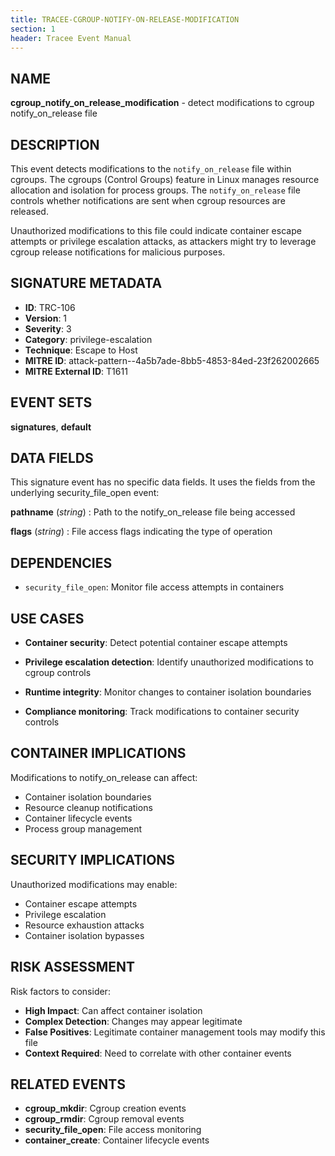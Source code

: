 ```yaml
---
title: TRACEE-CGROUP-NOTIFY-ON-RELEASE-MODIFICATION
section: 1
header: Tracee Event Manual
---
```


## NAME

**cgroup_notify_on_release_modification** - detect modifications to cgroup notify_on_release file

## DESCRIPTION

This event detects modifications to the `notify_on_release` file within cgroups. The cgroups (Control Groups) feature in Linux manages resource allocation and isolation for process groups. The `notify_on_release` file controls whether notifications are sent when cgroup resources are released.

Unauthorized modifications to this file could indicate container escape attempts or privilege escalation attacks, as attackers might try to leverage cgroup release notifications for malicious purposes.

## SIGNATURE METADATA

- **ID**: TRC-106
- **Version**: 1
- **Severity**: 3
- **Category**: privilege-escalation
- **Technique**: Escape to Host
- **MITRE ID**: attack-pattern--4a5b7ade-8bb5-4853-84ed-23f262002665
- **MITRE External ID**: T1611

## EVENT SETS

**signatures**, **default**

## DATA FIELDS

This signature event has no specific data fields. It uses the fields from the underlying security_file_open event:

**pathname** (*string*)
: Path to the notify_on_release file being accessed

**flags** (*string*)
: File access flags indicating the type of operation

## DEPENDENCIES

- `security_file_open`: Monitor file access attempts in containers

## USE CASES

- **Container security**: Detect potential container escape attempts

- **Privilege escalation detection**: Identify unauthorized modifications to cgroup controls

- **Runtime integrity**: Monitor changes to container isolation boundaries

- **Compliance monitoring**: Track modifications to container security controls

## CONTAINER IMPLICATIONS

Modifications to notify_on_release can affect:

- Container isolation boundaries
- Resource cleanup notifications
- Container lifecycle events
- Process group management

## SECURITY IMPLICATIONS

Unauthorized modifications may enable:

- Container escape attempts
- Privilege escalation
- Resource exhaustion attacks
- Container isolation bypasses

## RISK ASSESSMENT

Risk factors to consider:

- **High Impact**: Can affect container isolation
- **Complex Detection**: Changes may appear legitimate
- **False Positives**: Legitimate container management tools may modify this file
- **Context Required**: Need to correlate with other container events

## RELATED EVENTS

- **cgroup_mkdir**: Cgroup creation events
- **cgroup_rmdir**: Cgroup removal events
- **security_file_open**: File access monitoring
- **container_create**: Container lifecycle events
